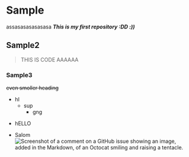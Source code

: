 # Sample
assasasasasasasa
***This is my first repository :DD :))***
## Sample2
>THIS IS CODE AAAAAA
### Sample3
~~even smoller heading~~
- hI
  - sup 
    - gng
+ hELLO
* Salom
![Screenshot of a comment on a GitHub issue showing an image, added in the Markdown, of an Octocat smiling and raising a tentacle.](https://myoctocat.com/assets/images/base-octocat.svg)
